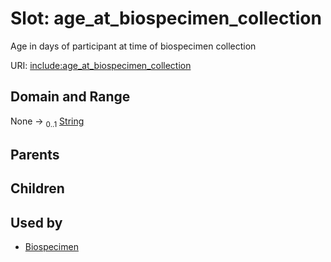 
# Slot: age_at_biospecimen_collection


Age in days of participant at time of biospecimen collection

URI: [include:age_at_biospecimen_collection](https://w3id.org/include/age_at_biospecimen_collection)


## Domain and Range

None &#8594;  <sub>0..1</sub> [String](types/String.md)

## Parents


## Children


## Used by

 * [Biospecimen](Biospecimen.md)
